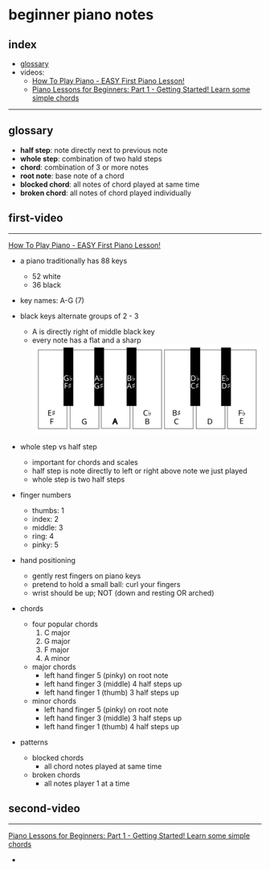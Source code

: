 # beginner piano notes

## index
- [glossary](#glossary)
- videos:
  - [How To Play Piano - EASY First Piano Lesson!](#first-video)
  - [Piano Lessons for Beginners: Part 1 - Getting Started! Learn some simple chords](#second-video)

---

## glossary

- **half step**: note directly next to previous note
- **whole step**: combination of two hald steps
- **chord**: combination of 3 or more notes
- **root note**: base note of a chord
- **blocked chord**: all notes of chord played at same time
- **broken chord**: all notes of chord played individually

## first-video
---

[How To Play Piano - EASY First Piano Lesson!](https://www.youtube.com/watch?v=EPxqPw1N1Qk)

- a piano traditionally has 88 keys
  - 52 white
  - 36 black
- key names: A-G (7)
- black keys alternate groups of 2 - 3
  - A is directly right of middle black key
  - every note has a flat and a sharp
![keys](./resources/keys.svg)

- whole step vs half step
  - important for chords and scales
  - half step is note directly to left or right above note we just played
  - whole step is two half steps

- finger numbers
  - thumbs: 1
  - index: 2
  - middle: 3
  - ring: 4
  - pinky: 5

- hand positioning
  - gently rest fingers on piano keys
  - pretend to hold a small ball: curl your fingers
  - wrist should be up; NOT (down and resting OR arched)

- chords
  - four popular chords
    1. C major
    2. G major
    3. F major
    4. A minor
  - major chords
    - left hand finger 5 (pinky) on root note
    - left hand finger 3 (middle) 4 half steps up
    - left hand finger 1 (thumb) 3 half steps up
  - minor chords
    - left hand finger 5 (pinky) on root note
    - left hand finger 3 (middle) 3 half steps up
    - left hand finger 1 (thumb) 4 half steps up

- patterns
  - blocked chords
    - all chord notes played at same time
  - broken chords 
    - all notes player 1 at a time
## second-video
---

[Piano Lessons for Beginners: Part 1 - Getting Started! Learn some simple chords](https://www.youtube.com/watch?v=827jmswqnEA&ab_channel=MangoldProject)

-
